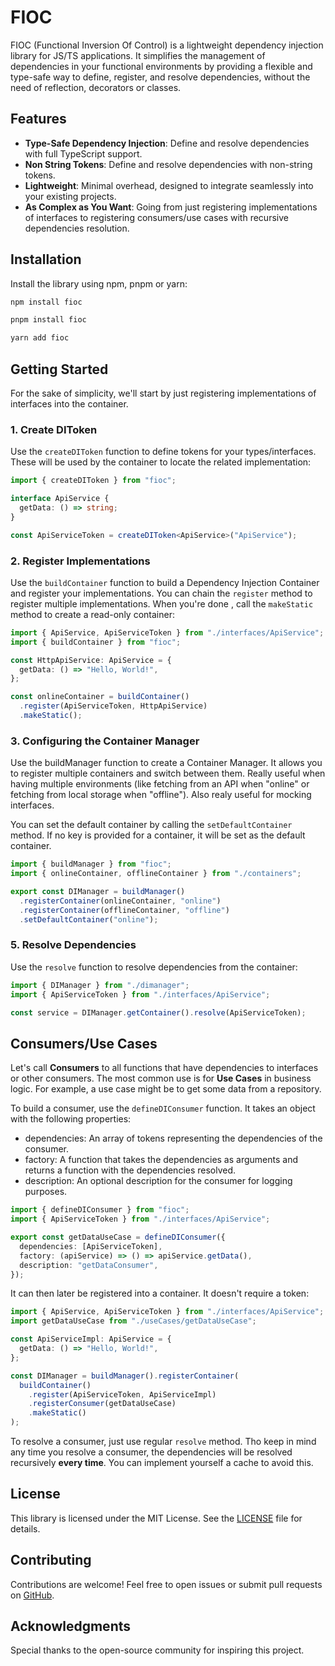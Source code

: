 # FIOC

FIOC (Functional Inversion Of Control) is a lightweight dependency injection library for JS/TS applications. It simplifies the management of dependencies in your functional environments by providing a flexible and type-safe way to define, register, and resolve dependencies, without the need of reflection, decorators or classes.

## Features

- **Type-Safe Dependency Injection**: Define and resolve dependencies with full TypeScript support.
- **Non String Tokens**: Define and resolve dependencies with non-string tokens.
- **Lightweight**: Minimal overhead, designed to integrate seamlessly into your existing projects.
- **As Complex as You Want**: Going from just registering implementations of interfaces to registering consumers/use cases with recursive dependencies resolution.

## Installation

Install the library using npm, pnpm or yarn:

```bash
npm install fioc
```

```bash
pnpm install fioc
```

```bash
yarn add fioc
```

## Getting Started

For the sake of simplicity, we'll start by just registering implementations of interfaces into the container.

### 1. Create DIToken

Use the `createDIToken` function to define tokens for your types/interfaces. These will be used by the container to locate the related implementation:

```ts
import { createDIToken } from "fioc";

interface ApiService {
  getData: () => string;
}

const ApiServiceToken = createDIToken<ApiService>("ApiService");
```

### 2. Register Implementations

Use the `buildContainer` function to build a Dependency Injection Container and register your implementations. You can chain the `register` method to register multiple implementations. When you're done , call the `makeStatic` method to create a read-only container:

```ts
import { ApiService, ApiServiceToken } from "./interfaces/ApiService";
import { buildContainer } from "fioc";

const HttpApiService: ApiService = {
  getData: () => "Hello, World!",
};

const onlineContainer = buildContainer()
  .register(ApiServiceToken, HttpApiService)
  .makeStatic();
```

### 3. Configuring the Container Manager

Use the buildManager function to create a Container Manager. It allows you to register multiple containers and switch between them. Really useful when having multiple environments (like fetching from an API when "online" or fetching from local storage when "offline"). Also realy useful for mocking interfaces.

You can set the default container by calling the `setDefaultContainer` method. If no key is provided for a container, it will be set as the default container.

```ts
import { buildManager } from "fioc";
import { onlineContainer, offlineContainer } from "./containers";

export const DIManager = buildManager()
  .registerContainer(onlineContainer, "online")
  .registerContainer(offlineContainer, "offline")
  .setDefaultContainer("online");
```

### 5. Resolve Dependencies

Use the `resolve` function to resolve dependencies from the container:

```ts
import { DIManager } from "./dimanager";
import { ApiServiceToken } from "./interfaces/ApiService";

const service = DIManager.getContainer().resolve(ApiServiceToken);
```

## Consumers/Use Cases

Let's call **Consumers** to all functions that have dependencies to interfaces or other consumers. The most common use is for **Use Cases** in business logic. For example, a use case might be to get some data from a repository.

To build a consumer, use the `defineDIConsumer` function. It takes an object with the following properties:

- dependencies: An array of tokens representing the dependencies of the consumer.
- factory: A function that takes the dependencies as arguments and returns a function with the dependencies resolved.
- description: An optional description for the consumer for logging purposes.

```ts
import { defineDIConsumer } from "fioc";
import { ApiServiceToken } from "./interfaces/ApiService";

export const getDataUseCase = defineDIConsumer({
  dependencies: [ApiServiceToken],
  factory: (apiService) => () => apiService.getData(),
  description: "getDataConsumer",
});
```

It can then later be registered into a container. It doesn't require a token:

```ts
import { ApiService, ApiServiceToken } from "./interfaces/ApiService";
import getDataUseCase from "./useCases/getDataUseCase";

const ApiServiceImpl: ApiService = {
  getData: () => "Hello, World!",
};

const DIManager = buildManager().registerContainer(
  buildContainer()
    .register(ApiServiceToken, ApiServiceImpl)
    .registerConsumer(getDataUseCase)
    .makeStatic()
);
```

To resolve a consumer, just use regular `resolve` method. Tho keep in mind any time you resolve a consumer, the dependencies will be resolved recursively **every time**. You can implement yourself a cache to avoid this.

## License

This library is licensed under the MIT License. See the [LICENSE](./LICENSE) file for details.

## Contributing

Contributions are welcome! Feel free to open issues or submit pull requests on [GitHub](https://github.com/kolostring/fioc).

## Acknowledgments

Special thanks to the open-source community for inspiring this project.
